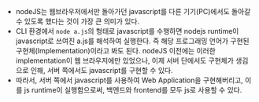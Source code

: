 
- nodeJS는 웹브라우저에서만 돌아가던 javascript를 다른 기기(PC)에서도 돌아갈 수 있도록 했다는 것이 가장 큰 의미가 있다.
- CLI 환경에서 `node a.js`의 형태로 javascript를 수행하면 nodejs runtime이 javascript로 쓰여진 a.js를 해석하여 실행한다. 즉 해당 프로그래밍 언어가 구현된 구현체(Implementation)이라고 봐도 된다. nodeJS 이전에는 이러한 implementation이 웹 브라우저에만 있었으나, 이제 서버 단에서도 구현체가 생김으로 인해, 서버 쪽에서도 javascript를 구현할 수 있다.
- 따라서, 서버 쪽에서 javascript를 사용하여 Web Application을 구현해버리고, 이를 js runtime이 실행함으로써, 백엔드와 frontend를 모두 js로 사용할 수 있다.



